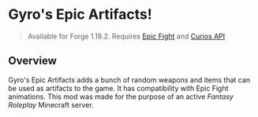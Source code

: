 # Gyro's Epic Artifacts!
> Available for Forge 1.18.2. Requires [Epic Fight](https://www.curseforge.com/minecraft/mc-mods/epic-fight-mod) and [Curios API](https://www.curseforge.com/minecraft/mc-mods/curios)

## Overview
Gyro's Epic Artifacts adds a bunch of random weapons and items that can be used as artifacts to the game. It has compatibility with Epic Fight animations. This mod was made for the purpose of an active *Fantasy Roleplay* Minecraft server.
